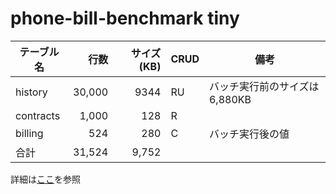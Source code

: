 # phone-bill-benchmark tiny

| テーブル名 | 行数       | サイズ(KB) | CRUD | 備考                               |
|------------|-----------:|-----------:|------|------------------------------------|
| history    | 30,000     | 9344       | RU   | バッチ実行前のサイズは 6,880KB     |
| contracts  | 1,000      | 128        | R    |                                    |
| billing    | 524        | 280        | C    | バッチ実行後の値                   |
| 合計       | 31,524     | 9,752      |      |                                    |

詳細は[ここ](https://github.com/project-tsurugi/phone-bill-benchmark/blob/master/scripts/data_size.md)を参照
